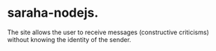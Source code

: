 # saraha-nodejs.
The site allows the user to receive messages (constructive criticisms) without knowing the identity of the sender.
